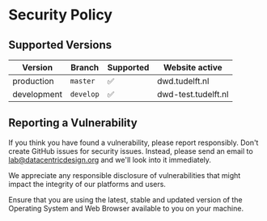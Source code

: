 # Security Policy

## Supported Versions

| Version     | Branch         | Supported          | Website active      |
| ----------- | -------------- | ------------------ | ------------------- |
| production  | `master`       | :white_check_mark: | dwd.tudelft.nl      |
| development | `develop`      | :white_check_mark: | dwd-test.tudelft.nl |

## Reporting a Vulnerability

If you think you have found a vulnerability, please report responsibly. Don't create GitHub issues for security issues. Instead, please send an email to lab@datacentricdesign.org and we'll look into it immediately.

We appreciate any responsible disclosure of vulnerabilities that might impact the integrity of our platforms and users.

Ensure that you are using the latest, stable and updated version of the Operating System and Web Browser available to you on your machine.
